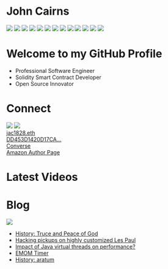# John Cairns

<img src="https://img.shields.io/badge/Ethereum-3C3C3D?style=for-the-badge&logo=Ethereum&logoColor=white" />
<img src="https://img.shields.io/badge/Docker-2CA5E0?style=for-the-badge&logo=docker&logoColor=white" />
<img src="https://img.shields.io/badge/VSCode-0078D4?style=for-the-badge&logo=visual%20studio%20code&logoColor=white" />
<img src="https://img.shields.io/badge/C%2B%2B-00599C?style=for-the-badge&logo=c%2B%2B&logoColor=white" />
<img src="https://img.shields.io/badge/Python-FFD43B?style=for-the-badge&logo=python&logoColor=blue" />
<img src="https://img.shields.io/badge/Solidity-e6e6e6?style=for-the-badge&logo=solidity&logoColor=black" />
<img src="https://img.shields.io/badge/Rust-black?style=for-the-badge&logo=rust&logoColor=#E57324" />
<img src="https://img.shields.io/badge/WebAssembly-654FF0?style=for-the-badge&logo=WebAssembly&logoColor=white" />
<img src="https://img.shields.io/badge/Linux-FCC624?style=for-the-badge&logo=linux&logoColor=black" />
<img src="https://img.shields.io/badge/Debian-A81D33?style=for-the-badge&logo=debian&logoColor=white" />
<img src="https://img.shields.io/badge/GitHub-100000?style=for-the-badge&logo=github&logoColor=white" />
<img src="https://img.shields.io/badge/OpenZeppelin-4E5EE4?logo=OpenZeppelin&logoColor=fff&style=for-the-badge" />
<img src="https://shields.io/badge/foundry-0f121d?style=for-the-badge&logo=hyperledger&logoColor=white" />

# Welcome to my GitHub Profile

-   Professional Software Engineer
-   Solidity Smart Contract Developer
-   Open Source Innovator

# Connect

<div>
    <a href="https://www.linkedin.com/in/johnacairns"><img src="https://img.shields.io/badge/LinkedIn-0077B5?style=for-the-badge&logo=linkedin&logoColor=white" /></a>
    <a href="https://www.youtube.com/@johnacairns">
    <img src="https://img.shields.io/badge/YouTube-FF0000?style=for-the-badge&logo=youtube&logoColor=white" /></a>
</div><div>
    <a href="https://app.ens.domains/jac1828.eth">jac1828.eth</a>
    <br>
    <a href="https://keys.openpgp.org/search?q=DD453D1420D17CA0102FF85C7BEF3762B55F70AD">DD453D1420D17CA...</a>
</div><div>
<a href="https://converse.xyz/dm/jac1828.eth">Converse</a>
<br>
<a href="https://www.amazon.com/author/johncairns">Amazon Author Page</a>
</div>

# Latest Videos

<!-- VIDEO-LIST:START -->
<!-- VIDEO-LIST:END -->

# Blog

<img src="https://2ad.com/favicon.ico" />

<!-- BLOG-POST-LIST:START -->
- [History: Truce and Peace of God](https://2ad.com/history-truce-and-peace-of-god.html)
- [Hacking pickups on highly customized Les Paul](https://2ad.com/hacking-pickups-on-highly-customized-les-paul.html)
- [Impact of Java virtual threads on performance?](https://2ad.com/virtual-threads.html)
- [EMOM Timer](https://2ad.com/emom-timer.html)
- [History: aratum](https://2ad.com/history-aratum.html)
<!-- BLOG-POST-LIST:END -->
